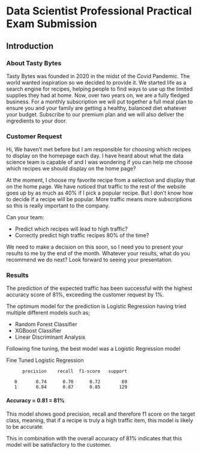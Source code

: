 # Data Scientist Professional Practical Exam Submission

## Introduction

### About Tasty Bytes
Tasty Bytes was founded in 2020 in the midst of the Covid Pandemic. 
The world wanted inspiration so we decided to provide it. We started life as a search engine 
for recipes, helping people to find ways to use up the limited supplies they had at home. 
Now, over two years on, we are a fully fledged business. For a monthly subscription we will 
put together a full meal plan to ensure you and your family are getting a healthy, balanced 
diet whatever your budget. Subscribe to our premium plan and we will also deliver the 
ingredients to your door.

### Customer Request
Hi, We haven’t met before but I am responsible for choosing which recipes to display on the 
homepage each day. I have heard about what the data science team is capable of and I was 
wondering if you can help me choose which recipes we should display on the home page?

At the moment, I choose my favorite recipe from a selection and display that on the home page. 
We have noticed that traffic to the rest of the website goes up by as much as 40% if I pick a 
popular recipe. But I don’t know how to decide if a recipe will be popular. More traffic means 
more subscriptions so this is really important to the company.

Can your team:

- Predict which recipes will lead to high traffic?
- Correctly predict high traffic recipes 80% of the time?

We need to make a decision on this soon, so I need you to present your results to me by the end of the month. 
Whatever your results, what do you recommend we do next? Look forward to seeing your presentation.

### Results
The prediction of the expected traffic has been successful with the highest accuracy score of 81%, 
exceeding the customer request by 1%.

The optimum model for the prediction is Logistic Regression having tried multiple different models such as;

- Random Forest Classifier
- XGBoost Classifier
- Linear Discriminant Analysis


Following fine tuning, the best model was a Logistic Regression model

Fine Tuned Logistic Regression

          precision    recall  f1-score   support

       0       0.74      0.70      0.72        69
       1       0.84      0.87      0.85       129

#### Accuracy = 0.81 = 81%

This model shows good precision, recall and therefore f1 score on the target class, meaning, 
that if a recipe is truly a high traffic item, this model is likely to be accurate.

This in combination with the overall accuracy of 81% indicates that this model will be 
satisfactory to the customer.


